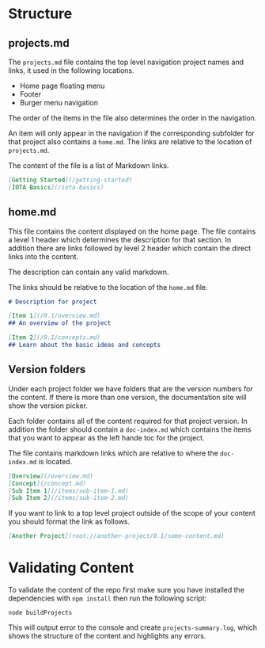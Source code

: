 # Structure

## projects.md

The `projects.md` file contains the top level navigation project names and links, it used in the following locations.

* Home page floating menu
* Footer
* Burger menu navigation

The order of the items in the file also determines the order in the navigation.

An item will only appear in the navigation if the corresponding subfolder for that project also contains a `home.md`. The links are relative to the location of `projects.md`.

The content of the file is a list of Markdown links.

```markdown
[Getting Started](/getting-started)
[IOTA Basics](/iota-basics)
```

## home.md

This file contains the content displayed on the home page. The file contains a level 1 header which determines the description for that section. In addition there are links followed by level 2 header which contain the direct links into the content.

The description can contain any valid markdown.

The links should be relative to the location of the `home.md` file.

```markdown
# Description for project

[Item 1](/0.1/overview.md)
## An overview of the project

[Item 2](/0.1/concepts.md)
## Learn about the basic ideas and concepts
```

## Version folders

Under each project folder we have folders that are the version numbers for the content. If there is more than one version, the documentation site will show the version picker.

Each folder contains all of the content required for that project version. In addition the folder should contain a `doc-index.md` which contains the items that you want to appear as the left hande toc for the project.

The file contains markdown links which are relative to where the `doc-index.md` is located.

```markdown
[Overview](/overview.md)
[Concept](/concept.md)
[Sub Item 1](/items/sub-item-1.md)
[Sub Item 2](/items/sub-item-2.md)
```

If you want to link to a top level project outside of the scope of your content you should format the link as follows.

```markdown
[Another Project](root://another-project/0.1/some-content.md)
```

# Validating Content

To validate the content of the repo first make sure you have installed the dependencies with `npm install` then run the following script:

```shell
node buildProjects
```

This will output error to the console and create `projects-summary.log`, which shows the structure of the content and highlights any errors.